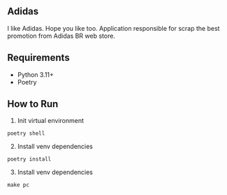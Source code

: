 ## Adidas

I like Adidas. Hope you like too.
Application responsible for scrap the best promotion from Adidas BR web store.

## Requirements

* Python 3.11+
* Poetry

## How to Run
1. Init virtual environment
```shell
poetry shell
```

2. Install venv dependencies
```shell
poetry install
```

3. Install venv dependencies
```shell
make pc
```